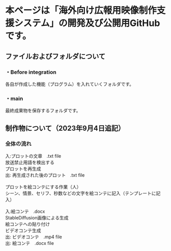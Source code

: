 # 本ページは「海外向け広報用映像制作支援システム」の開発及び公開用GitHubです。<br>
## ファイルおよびフォルダについて
### ・Before integration<br>
各自が作成した機能（プログラム）を入れていくフォルダです。<br>
### ・main<br>
最終成果物を保存するフォルダです。<br>
## 制作物について（2023年9月4日追記）<br>
### 全体の流れ <br>
入:プロットの文章　.txt file<br>
放送禁止用語を検出する<br>
プロットを再生成<br>
出: 再生成された後のプロット　.txt file<br><br>
プロットを絵コンテにする作業（人）<br>
シーン、情景、セリフ、秒数などの文字を絵コンテに記入（テンプレートに記入）<br><br>
入:絵コンテ　.docx<br>
StableDiffusion画像による生成<br>
絵コンテへの貼り付け<br>
ビデオコンテ生成<br>
出: ビデオコンテ　.mp4 file<br>
出: 絵コンテ　.docx file<br>
